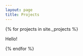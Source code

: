 ```yaml
---
layout: page
title: Projects
---
```


<!--
### Battery Manager

A python script to notify when the battery is fully charged.

![scr](https://raw.githubusercontent.com/BytesClub/Battery_Manager/master/branding/screenshot.png)

[Project Link](https://github.com/BytesClub/Battery_Manager)

**How to contribute**: Read [README](https://github.com/BytesClub/Battery_Manager/blob/master/README.md)

**Contributors**

* [Rudra Nil Basu](https://github.com/RudraNilBasu)
* [Amit Tiwary](https://github.com/amitiwary999)

### Simulator

Simulate Standard algorithms

![scr](https://raw.githubusercontent.com/BytesClub/Simulator/master/branding/screen.gif)

[Project Link](https://github.com/BytesClub/Simulator)

**How to contribute**: Read [README](https://github.com/BytesClub/Simulator/blob/master/README.md)

**Contributors**

* [Rudra Nil Basu](https://github.com/RudraNilBasu)

-->
{% for projects in site._projects %}
	<p>Hello!</p>
{% endfor %}
